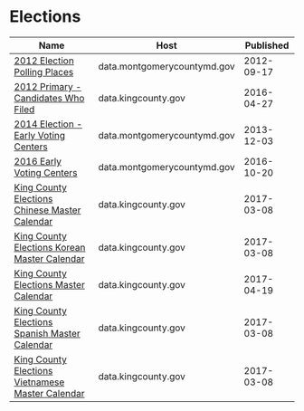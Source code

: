 # Elections

Name | Host | Published
---- | ---- | ---------
[2012 Election Polling Places](../datasets/3b5m-syzr.md) | data.montgomerycountymd.gov | 2012-09-17
[2012 Primary - Candidates Who Filed](../datasets/e4bv-d24r.md) | data.kingcounty.gov | 2016-04-27
[2014 Election - Early Voting Centers](../datasets/2bng-h6xm.md) | data.montgomerycountymd.gov | 2013-12-03
[2016 Early Voting Centers](../datasets/hr8w-judx.md) | data.montgomerycountymd.gov | 2016-10-20
[King County Elections Chinese Master Calendar](../datasets/kw8e-ra5v.md) | data.kingcounty.gov | 2017-03-08
[King County Elections Korean Master Calendar](../datasets/urb2-daph.md) | data.kingcounty.gov | 2017-03-08
[King County Elections Master Calendar](../datasets/wkud-5sdw.md) | data.kingcounty.gov | 2017-04-19
[King County Elections Spanish Master Calendar](../datasets/gfa5-c6hg.md) | data.kingcounty.gov | 2017-03-08
[King County Elections Vietnamese Master Calendar](../datasets/yhm4-4y8s.md) | data.kingcounty.gov | 2017-03-08

